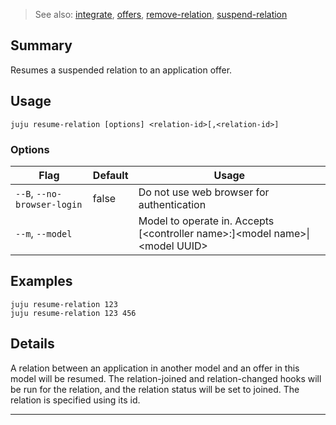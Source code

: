 > See also: [integrate](/t/10207), [offers](/t/10051), [remove-relation](/t/10110), [suspend-relation](/t/10179)

## Summary
Resumes a suspended relation to an application offer.

## Usage
```juju resume-relation [options] <relation-id>[,<relation-id>]```

### Options
| Flag | Default | Usage |
| --- | --- | --- |
| `--B`, `--no-browser-login` | false | Do not use web browser for authentication |
| `--m`, `--model` |  | Model to operate in. Accepts [&lt;controller name&gt;:]&lt;model name&gt;&#x7c;&lt;model UUID&gt; |

## Examples

    juju resume-relation 123
    juju resume-relation 123 456


## Details

A relation between an application in another model and an offer in this model will be resumed. 
The relation-joined and relation-changed hooks will be run for the relation, and the relation
status will be set to joined. The relation is specified using its id.


---

